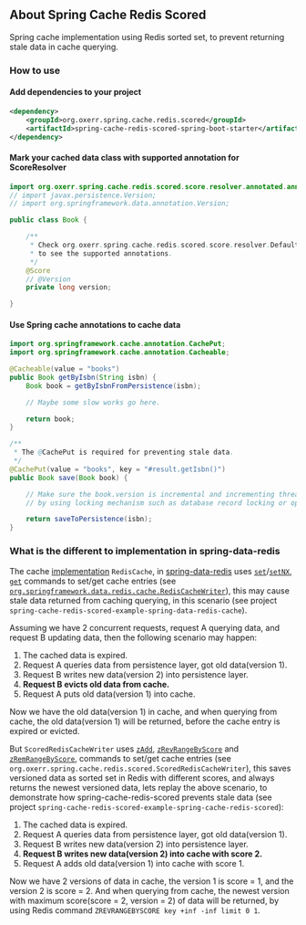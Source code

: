 ## About Spring Cache Redis Scored
Spring cache implementation using Redis sorted set,
to prevent returning stale data in cache querying.

### How to use

#### Add dependencies to your project

```xml
<dependency>
	<groupId>org.oxerr.spring.cache.redis.scored</groupId>
	<artifactId>spring-cache-redis-scored-spring-boot-starter</artifactId>
</dependency>
```

#### Mark your cached data class with supported annotation for ScoreResolver

```java
import org.oxerr.spring.cache.redis.scored.score.resolver.annotated.annotation.Score;
// import javax.persistence.Version;
// import org.springframework.data.annotation.Version;

public class Book {

	/**
	 * Check org.oxerr.spring.cache.redis.scored.score.resolver.DefaultScoreResolver
	 * to see the supported annotations.
	 */
	@Score
	// @Version
	private long version;

}
```

#### Use Spring cache annotations to cache data
```java
import org.springframework.cache.annotation.CachePut;
import org.springframework.cache.annotation.Cacheable;

@Cacheable(value = "books")
public Book getByIsbn(String isbn) {
	Book book = getByIsbnFromPersistence(isbn);

	// Maybe some slow works go here.

	return book;
}

/**
 * The @CachePut is required for preventing stale data.
 */
@CachePut(value = "books", key = "#result.getIsbn()")
public Book save(Book book) {

	// Make sure the book.version is incremental and incrementing thread-safely,
	// by using locking mechanism such as database record locking or optimistic locking.

	return saveToPersistence(isbn);
}
```

### What is the different to implementation in spring-data-redis

The cache [implementation](https://docs.spring.io/spring-data/data-redis/docs/current/reference/html/#redis:support:cache-abstraction) `RedisCache`,
in [spring-data-redis](https://spring.io/projects/spring-data-redis) uses
[`set`](https://redis.io/commands/set)/[`setNX`](https://redis.io/commands/setnx),
[`get`](https://redis.io/commands/get)
commands to set/get cache entries
(see [`org.springframework.data.redis.cache.RedisCacheWriter`](https://github.com/spring-projects/spring-data-redis/blob/main/src/main/java/org/springframework/data/redis/cache/DefaultRedisCacheWriter.java)),
this may cause stale data returned from caching querying, in this scenario
(see project `spring-cache-redis-scored-example-spring-data-redis-cache`).

Assuming we have 2 concurrent requests,
request A querying data, and request B updating data,
then the following scenario may happen:

1. The cached data is expired.
2. Request A queries data from persistence layer, got old data(version 1).
3. Request B writes new data(version 2) into persistence layer.
4. **Request B evicts old data from cache.**
5. Request A puts old data(version 1) into cache.

Now we have the old data(version 1) in cache,
and when querying from cache, the old data(version 1) will be returned,
before the cache entry is expired or evicted.

But `ScoredRedisCacheWriter` uses
[`zAdd`](https://redis.io/commands/zadd),
[`zRevRangeByScore`](https://redis.io/commands/zrevrangebyscore)
and [`zRemRangeByScore`](https://redis.io/commands/zremrangebyscore),
commands to set/get cache entries
(see `org.oxerr.spring.cache.redis.scored.ScoredRedisCacheWriter`),
this saves versioned data as sorted set in Redis with different scores,
and always returns the newest versioned data, lets replay the above scenario,
to demonstrate how spring-cache-redis-scored prevents stale data
(see project `spring-cache-redis-scored-example-spring-cache-redis-scored`):

1. The cached data is expired.
2. Request A queries data from persistence layer, got old data(version 1).
3. Request B writes new data(version 2) into persistence layer.
4. **Request B writes new data(version 2) into cache with score 2.**
5. Request A adds old data(version 1) into cache with score 1.

Now we have 2 versions of data in cache,
the version 1 is score = 1, and the version 2 is score = 2.
And when querying from cache,
the newest version with maximum score(score = 2, version = 2) of data
will be returned,
by using Redis command `ZREVRANGEBYSCORE key +inf -inf limit 0 1`.
